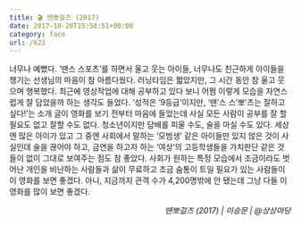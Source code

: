 ```yaml
---
title: 🎬 땐뽀걸즈 (2017)
date: 2017-10-20T15:58:51+00:00
category: face
url: /623
---
```


너무나 예뻤다. &#8216;땐스 스포츠&#8217;를 하면서 울고 웃는 아이들, 너무나도 친근하게 아이들을 챙기는 선생님의 마음이 참 아름다웠다. 러닝타임은 짧았지만, 그 시간 동안 참 울고 웃으며 행복했다. 최근에 영상작업에 대해 공부하고 있다 보니 어쩜 이렇게 모습을 자연스럽게 잘 담았을까 하는 생각도 들었다. &#8216;성적은 &#8216;9등급&#8217;이지만, &#8216;땐&#8217;스 스&#8217;뽀&#8217;츠는 잘하고 싶다!&#8217;는 소개 글이 영화를 보기 전부터 마음에 들었는데 사실 모든 사람이 공부를 잘 할 필요도 없고 잘할 수도 없다. 청소년이지만 담배를 피울 수도, 술을 마실 수도 있다. 세상엔 많은 아이가 있고 그 중엔 사회에서 말하는 &#8216;모범생&#8217; 같은 아이들만 있지 않은 것이 사실인데 술을 끊어야 하고, 금연을 하고자 하는 &#8216;여상&#8217;의 고등학생들을&nbsp;가치판단 같은 것들이 없이 그대로 보여주는 점도 참 좋았다. 사회가 원하는 특정 모습에서 조금이라도 벗어난 개인을 비난하는 사람들과 삶이 무료하고 조금 숨통이 트일 필요가 있는 사람들이 이 영화를 보면 좋겠다. 아니, 지금까지 관객 수가 4,200명밖에 안 됐는데 그냥 다들 이 영화를 많이 보면 좋겠다.

<p style="text-align:right">
  <em>땐뽀걸즈 (2017) | 이승문</em><em>&nbsp;| @상상마당</em>
</p>